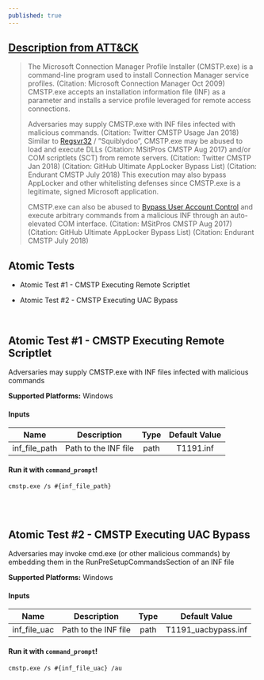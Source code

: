 ```yaml
---
published: true
---
```

## [Description from ATT&CK](https://attack.mitre.org/wiki/Technique/T1191)
<blockquote>The Microsoft Connection Manager Profile Installer (CMSTP.exe) is a command-line program used to install Connection Manager service profiles. (Citation: Microsoft Connection Manager Oct 2009) CMSTP.exe accepts an installation information file (INF) as a parameter and installs a service profile leveraged for remote access connections.

Adversaries may supply CMSTP.exe with INF files infected with malicious commands. (Citation: Twitter CMSTP Usage Jan 2018) Similar to <a href="https://attack.mitre.org/techniques/T1117">Regsvr32</a> / ”Squiblydoo”, CMSTP.exe may be abused to load and execute DLLs (Citation: MSitPros CMSTP Aug 2017)  and/or COM scriptlets (SCT) from remote servers. (Citation: Twitter CMSTP Jan 2018) (Citation: GitHub Ultimate AppLocker Bypass List) (Citation: Endurant CMSTP July 2018) This execution may also bypass AppLocker and other whitelisting defenses since CMSTP.exe is a legitimate, signed Microsoft application.

CMSTP.exe can also be abused to <a href="https://attack.mitre.org/techniques/T1088">Bypass User Account Control</a> and execute arbitrary commands from a malicious INF through an auto-elevated COM interface. (Citation: MSitPros CMSTP Aug 2017) (Citation: GitHub Ultimate AppLocker Bypass List) (Citation: Endurant CMSTP July 2018)</blockquote>
  
## Atomic Tests

- Atomic Test #1 - CMSTP Executing Remote Scriptlet

- Atomic Test #2 - CMSTP Executing UAC Bypass

<br/>

## Atomic Test #1 - CMSTP Executing Remote Scriptlet
Adversaries may supply CMSTP.exe with INF files infected with malicious commands

**Supported Platforms:** Windows


#### Inputs

| Name | Description | Type | Default Value | 
|:------:|:-------------:|:------:|:---------------:|
| inf_file_path | Path to the INF file | path | T1191.inf|

#### Run it with `command_prompt`!

```
cmstp.exe /s #{inf_file_path}
```
<br/>
<br/>


## Atomic Test #2 - CMSTP Executing UAC Bypass
Adversaries may invoke cmd.exe (or other malicious commands) by embedding them in the RunPreSetupCommandsSection of an INF file

**Supported Platforms:** Windows


#### Inputs

| Name | Description | Type | Default Value | 
|:------:|:-------------:|:------:|:---------------:|
| inf_file_uac | Path to the INF file | path | T1191_uacbypass.inf|

#### Run it with `command_prompt`!

```
cmstp.exe /s #{inf_file_uac} /au
```
<br/>
